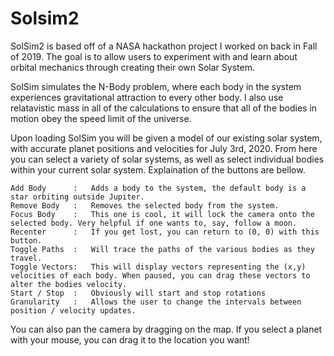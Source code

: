 # Solsim2
SolSim2 is based off of a NASA hackathon project I worked on back in Fall of 2019. The goal is to allow users to experiment with and learn about orbital mechanics through
creating their own Solar System. 

SolSim simulates the N-Body problem, where each body in the system experiences gravitational attraction to every other body. I also use relatavistic mass in all of the calculations
to ensure that all of the bodies in motion obey the speed limit of the universe. 

Upon loading SolSim you will be given a model of our existing solar system, with accurate planet positions and velocities for July 3rd, 2020. From here you can select a variety of solar systems, as 
well as select individual bodies within your current solar system. Explaination of the buttons are bellow. 

  	Add Body      :   Adds a body to the system, the default body is a star orbiting outside Jupiter.
  	Remove Body   :   Removes the selected body from the system.	
    Focus Body    :   This one is cool, it will lock the camera onto the selected body. Very helpful if one wants to, say, follow a moon.
  	Recenter      :   If you get lost, you can return to (0, 0) with this button.
  	Toggle Paths  :   Will trace the paths of the various bodies as they travel. 
	Toggle Vectors:   This will display vectors representing the (x,y) velocities of each body. When paused, you can drag these vectors to alter the bodies velocity.  	  
	Start / Stop  :   Obviously will start and stop rotations	  
	Granularity   :   Allows the user to change the intervals between position / velocity updates.

You can also pan the camera by dragging on the map. If you select a planet with your mouse, you can drag it to the location you want!
